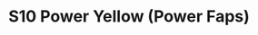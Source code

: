 ---
title: S10 Power Yellow (Power Faps)
permalink: "/teams/s10-power-yellow"
members:
- Sean Stern - Captain
- George Garner - Captain
- Bryant Burnheimer
- Josh Coker
- Marlon Davis
- Michael Graham
- Drew Halunen
- John Kwak
- Enrique Perez
- Matt Simeon
- Tony Stewart
- Tim Taylor
- Jason Weinberg
- Joe Cappola - Supplemental
- Brandon Walton - Supplemental
teamid: 4435
name: S10 Power Yellow
color: Power Faps
division: ''
---